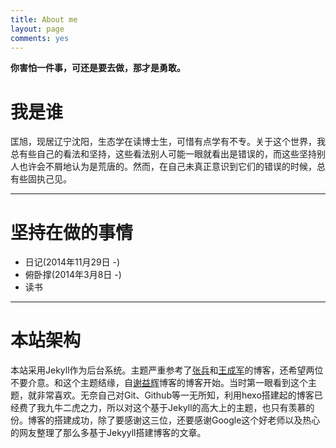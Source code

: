 ```yaml
---
title: About me
layout: page
comments: yes
---
```



**你害怕一件事，可还是要去做，那才是勇敢。** 
                           
# 我是谁

匡旭，现居辽宁沈阳，生态学在读博士生，可惜有点学有不专。关于这个世界，我总有些自己的看法和坚持，这些看法别人可能一眼就看出是错误的，而这些坚持别人也许会不屑地认为是荒唐的。然而，在自己未真正意识到它们的错误的时候，总有些固执己见。

----------------------------------

# 坚持在做的事情

* 日记(2014年11月29日 -)
* 俯卧撑(2014年3月8日 -)
* 读书

--------------------------------------------------

# 本站架构

本站采用Jekyll作为后台系统。主题严重参考了[张兵](http://spatial-r.com)和[王成军](http://chengjun.github.io/)的博客，还希望两位不要介意。和这个主题结缘，自[谢益辉](http://yihui.name/)博客的博客开始。当时第一眼看到这个主题，就非常喜欢。无奈自己对Git、Github等一无所知，利用hexo搭建起的博客已经费了我九牛二虎之力，所以对这个基于Jekyll的高大上的主题，也只有羡慕的份。博客的搭建成功，除了要感谢这三位，还要感谢Google这个好老师以及热心的网友整理了那么多基于Jekyyll搭建博客的文章。
